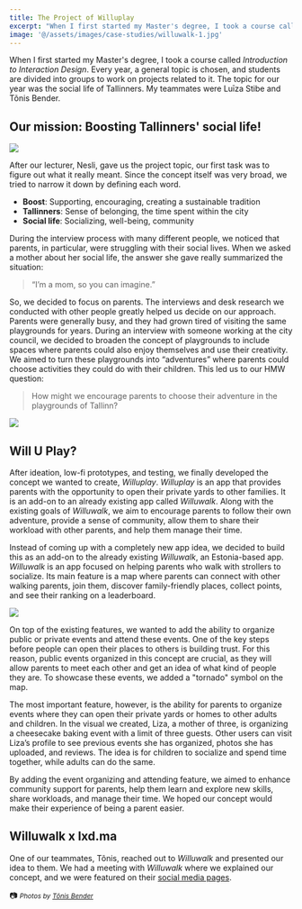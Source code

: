 ```yaml
---
title: The Project of Willuplay
excerpt: "When I first started my Master's degree, I took a course called *Introduction to Interaction Design*. Every year, a general topic is chosen, and students are divided into groups to work on projects related to it. The topic for our year was the social life of Tallinners. My teammates were Luīza Stibe and Tõnis Bender."
image: '@/assets/images/case-studies/willuwalk-1.jpg'
---
```


When I first started my Master's degree, I took a course called _Introduction to Interaction Design_. Every year, a general topic is chosen, and students are divided into groups to work on projects related to it. The topic for our year was the social life of Tallinners. My teammates were Luīza Stibe and Tõnis Bender.

## Our mission: Boosting Tallinners' social life!

![](@/assets/images/case-studies/willuwalk-1.jpg)

After our lecturer, Nesli, gave us the project topic, our first task was to figure out what it really meant. Since the concept itself was very broad, we tried to narrow it down by defining each word.

- **Boost**: Supporting, encouraging, creating a sustainable tradition
- **Tallinners**: Sense of belonging, the time spent within the city
- **Social life**: Socializing, well-being, community

During the interview process with many different people, we noticed that parents, in particular, were struggling with their social lives. When we asked a mother about her social life, the answer she gave really summarized the situation:

> “I’m a mom, so you can imagine.”

So, we decided to focus on parents. The interviews and desk research we conducted with other people greatly helped us decide on our approach. Parents were generally busy, and they had grown tired of visiting the same playgrounds for years. During an interview with someone working at the city council, we decided to broaden the concept of playgrounds to include spaces where parents could also enjoy themselves and use their creativity. We aimed to turn these playgrounds into “adventures” where parents could choose activities they could do with their children. This led us to our HMW question:

> How might we encourage parents to choose their adventure in the playgrounds of Tallinn?

![](@/assets/images/case-studies/willuwalk-2.jpg)

## Will U Play?

After ideation, low-fi prototypes, and testing, we finally developed the concept we wanted to create, _Willuplay_. _Willuplay_ is an app that provides parents with the opportunity to open their private yards to other families. It is an add-on to an already existing app called _Willuwalk_. Along with the existing goals of _Willuwalk_, we aim to encourage parents to follow their own adventure, provide a sense of community, allow them to share their workload with other parents, and help them manage their time.

Instead of coming up with a completely new app idea, we decided to build this as an add-on to the already existing _Willuwalk_, an Estonia-based app. _Willuwalk_ is an app focused on helping parents who walk with strollers to socialize. Its main feature is a map where parents can connect with other walking parents, join them, discover family-friendly places, collect points, and see their ranking on a leaderboard.

![](@/assets/images/case-studies/willuwalk-3.jpg)

On top of the existing features, we wanted to add the ability to organize public or private events and attend these events. One of the key steps before people can open their places to others is building trust. For this reason, public events organized in this concept are crucial, as they will allow parents to meet each other and get an idea of what kind of people they are. To showcase these events, we added a "tornado" symbol on the map.

The most important feature, however, is the ability for parents to organize events where they can open their private yards or homes to other adults and children. In the visual we created, Liza, a mother of three, is organizing a cheesecake baking event with a limit of three guests. Other users can visit Liza’s profile to see previous events she has organized, photos she has uploaded, and reviews. The idea is for children to socialize and spend time together, while adults can do the same.

By adding the event organizing and attending feature, we aimed to enhance community support for parents, help them learn and explore new skills, share workloads, and manage their time. We hoped our concept would make their experience of being a parent easier.

## Willuwalk x Ixd.ma

One of our teammates, Tõnis, reached out to _Willuwalk_ and presented our idea to them. We had a meeting with _Willuwalk_ where we explained our concept, and we were featured on their [social media pages](https://www.linkedin.com/posts/willuwalk-app_at-the-end-of-last-year-we-had-the-chance-activity-7300851907932123136-BmfS).

📷 <small>_Photos by [Tõnis Bender](https://tonisben.dev/)_</small>
